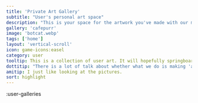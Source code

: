 ```yaml
---
title: 'Private Art Gallery'
subtitle: "User's personal art space"
description: "This is your space for the artwork you've made with our modellers. Thanks for being a part of the Kind Community"
gallery: 'cafepurr'
image: 'botcat.webp'
tags: ['home']
layout: 'vertical-scroll'
icon: game-icons:easel
category: user
tooltip: This is a collection of user art. It will hopefully springboard into a more fully-featured editor and image playground
dottitip: "There is a lot of talk about whether what we do is making 'art'."
amitip: I just like looking at the pictures.
sort: highlight
---
```


:user-galleries
